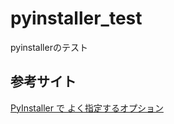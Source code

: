 # pyinstaller_test
pyinstallerのテスト

## 参考サイト
[PyInstaller で よく指定するオプション](https://gist.github.com/devlights/2ea169b60063d81f0526eceebeb7a8c6)